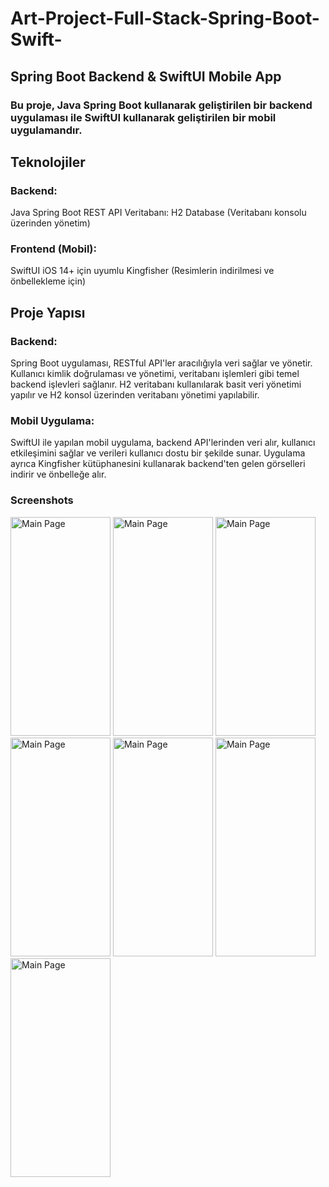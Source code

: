 # Art-Project-Full-Stack-Spring-Boot-Swift-
## Spring Boot Backend & SwiftUI Mobile App
### Bu proje, Java Spring Boot kullanarak geliştirilen bir backend uygulaması ile SwiftUI kullanarak geliştirilen bir mobil uygulamandır.

## Teknolojiler

### Backend:
Java
Spring Boot
REST API
Veritabanı: H2 Database (Veritabanı konsolu üzerinden yönetim)

### Frontend (Mobil):
SwiftUI
iOS 14+ için uyumlu
Kingfisher (Resimlerin indirilmesi ve önbellekleme için)

## Proje Yapısı
### Backend:
Spring Boot uygulaması, RESTful API'ler aracılığıyla veri sağlar ve yönetir. Kullanıcı kimlik doğrulaması ve yönetimi, veritabanı işlemleri gibi temel backend işlevleri sağlanır. H2 veritabanı kullanılarak basit veri yönetimi yapılır ve H2 konsol üzerinden veritabanı yönetimi yapılabilir.

### Mobil Uygulama:
SwiftUI ile yapılan mobil uygulama, backend API'lerinden veri alır, kullanıcı etkileşimini sağlar ve verileri kullanıcı dostu bir şekilde sunar. Uygulama ayrıca Kingfisher kütüphanesini kullanarak backend'ten gelen görselleri indirir ve önbelleğe alır.

### Screenshots
<img src="https://github.com/user-attachments/assets/08bc53f5-4e2d-42db-b633-28cf829b5920" alt="Main Page" width="160" height="350">
<img src="https://github.com/user-attachments/assets/02fcbf17-fc13-4ccc-b448-0c1c09b17ba0" alt="Main Page" width="160" height="350">
<img src="https://github.com/user-attachments/assets/a026feaf-5d7d-4a98-a93e-3d879b47815c" alt="Main Page" width="160" height="350">
<img src="https://github.com/user-attachments/assets/efcfec73-73cf-4341-a075-b38a6612b277" alt="Main Page" width="160" height="350">
<img src="https://github.com/user-attachments/assets/e8d88cc3-ab9c-460f-a925-d54a1af1b3d7" alt="Main Page" width="160" height="350">
<img src="https://github.com/user-attachments/assets/6b8a5fe2-26b9-4e72-b3ad-4bcaadcdf576" alt="Main Page" width="160" height="350">
<img src="https://github.com/user-attachments/assets/4bf90d01-990c-4a4a-9747-c7036e087b22" alt="Main Page" width="160" height="350">
